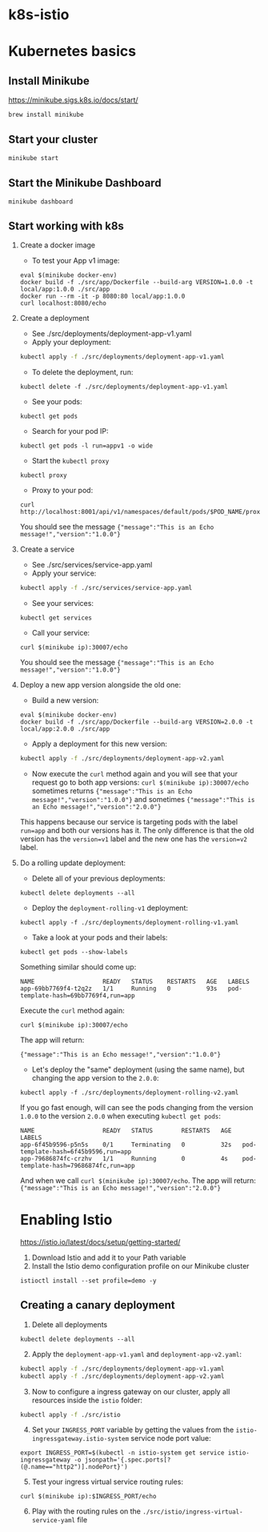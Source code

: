 # k8s-istio

# Kubernetes basics

## Install Minikube
https://minikube.sigs.k8s.io/docs/start/

```sh
brew install minikube
```

## Start your cluster 

```sh
minikube start
```

## Start the Minikube Dashboard

```
minikube dashboard
```
## Start working with k8s
1. Create a docker image

    * To test your App v1 image:
    ```
    eval $(minikube docker-env)
    docker build -f ./src/app/Dockerfile --build-arg VERSION=1.0.0 -t local/app:1.0.0 ./src/app
    docker run --rm -it -p 8080:80 local/app:1.0.0
    curl localhost:8080/echo 
    ```

2. Create a deployment
    * See ./src/deployments/deployment-app-v1.yaml
    * Apply your deployment:
    ```sh
    kubectl apply -f ./src/deployments/deployment-app-v1.yaml
    ```
    * To delete the deployment, run:
    ```
    kubectl delete -f ./src/deployments/deployment-app-v1.yaml
    ```

    * See your pods:
    ```
    kubectl get pods
    ```
    * Search for your pod IP:
    ```
    kubectl get pods -l run=appv1 -o wide
    ```
    * Start the `kubectl proxy`
    ```
    kubectl proxy
    ```
    * Proxy to your pod:
    ```
    curl http://localhost:8001/api/v1/namespaces/default/pods/$POD_NAME/proxy/echo
    ```
    You should see the message `{"message":"This is an Echo message!","version":"1.0.0"}` 
3. Create a service
    * See ./src/services/service-app.yaml
    * Apply your service:
    ```sh
    kubectl apply -f ./src/services/service-app.yaml
    ```

    * See your services:
    ```
    kubectl get services
    ```
    * Call your service:
    ```
    curl $(minikube ip):30007/echo
    ```
    You should see the message `{"message":"This is an Echo message!","version":"1.0.0"}` 

4. Deploy a new app version alongside the old one:
    * Build a new version:
    ```
    eval $(minikube docker-env)
    docker build -f ./src/app/Dockerfile --build-arg VERSION=2.0.0 -t local/app:2.0.0 ./src/app
    ``` 
    * Apply a deployment for this new version:
    ```sh
    kubectl apply -f ./src/deployments/deployment-app-v2.yaml
    ```
    * Now execute the `curl` method again and you will see that your request go to both app versions: 
    `curl $(minikube ip):30007/echo` sometimes returns `{"message":"This is an Echo message!","version":"1.0.0"}` and sometimes `{"message":"This is an Echo message!","version":"2.0.0"}`

    This happens because our service is targeting pods with the label `run=app` and both our versions has it. The only difference is that the old version has the `version=v1` label and the new one has the `version=v2` label.

5. Do a rolling update deployment:
    * Delete all of your previous deployments:
    ```
    kubectl delete deployments --all
    ```
    * Deploy the `deployment-rolling-v1` deployment:
    ```
    kubectl apply -f ./src/deployments/deployment-rolling-v1.yaml
    ```
    * Take a look at your pods and their labels: 
    ```
    kubectl get pods --show-labels
    ```
    Something similar should come up:
    ```
    NAME                   READY   STATUS    RESTARTS   AGE   LABELS
    app-69bb7769f4-t2q2z   1/1     Running   0          93s   pod-template-hash=69bb7769f4,run=app
    ```
    Execute the `curl` method again:
    ```
    curl $(minikube ip):30007/echo
    ```
    The app will return:
    ```
    {"message":"This is an Echo message!","version":"1.0.0"}
    ```

    * Let's deploy the "same" deployment (using the same name), but changing the app version to the `2.0.0`:
    ```
    kubectl apply -f ./src/deployments/deployment-rolling-v2.yaml
    ```
    If you go fast enough, will can see the pods changing from the version `1.0.0` to the version `2.0.0` when executing `kubectl get pods`:
    ```
    NAME                   READY   STATUS        RESTARTS   AGE   LABELS
    app-6f45b9596-p5n5s    0/1     Terminating   0          32s   pod-template-hash=6f45b9596,run=app
    app-79686874fc-crzhv   1/1     Running       0          4s    pod-template-hash=79686874fc,run=app
    ```
    And when we call `curl $(minikube ip):30007/echo`. The app will return: `{"message":"This is an Echo message!","version":"2.0.0"}`

    # Enabling Istio

    https://istio.io/latest/docs/setup/getting-started/
    1. Download Istio and add it to your Path variable
    2. Install the Istio demo configuration profile on our Minikube cluster
    ```
    istioctl install --set profile=demo -y
    ```

    ## Creating a canary deployment
    1. Delete all deployments
    ```
    kubectl delete deployments --all
    ```
    2. Apply the `deployment-app-v1.yaml` and `deployment-app-v2.yaml`:
    ```sh
    kubectl apply -f ./src/deployments/deployment-app-v1.yaml
    kubectl apply -f ./src/deployments/deployment-app-v2.yaml
    ```
    3. Now to configure a ingress gateway on our cluster, apply all resources inside the `istio` folder:

    ```sh
    kubectl apply -f ./src/istio
    ```
    4. Set your `INGRESS_PORT` variable by getting the values from the `istio-ingressgateway.istio-system` service node port value:
    ```
    export INGRESS_PORT=$(kubectl -n istio-system get service istio-ingressgateway -o jsonpath='{.spec.ports[?(@.name=="http2")].nodePort}')
    ```
    5. Test your ingress virtual service routing rules:
    ```
    curl $(minikube ip):$INGRESS_PORT/echo
    ```
    6. Play with the routing rules on the `./src/istio/ingress-virtual-service-yaml` file